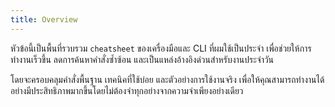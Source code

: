 ```yaml
---
title: Overview
---
```


หัวข้อนี้เป็นพื้นที่รวบรวม `cheatsheet` ของเครื่องมือและ CLI ที่ผมใช้เป็นประจำ เพื่อช่วยให้การทำงานเร็วขึ้น ลดการค้นหาคำสั่งซ้ำซ้อน และเป็นแหล่งอ้างอิงด่วนสำหรับงานประจำวัน

โดยจะครอบคลุมคำสั่งพื้นฐาน เทคนิคที่ใช้บ่อย และตัวอย่างการใช้งานจริง เพื่อให้คุณสามารถทำงานได้อย่างมีประสิทธิภาพมากขึ้นโดยไม่ต้องจำทุกอย่างจากความจำเพียงอย่างเดียว
